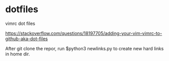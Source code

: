 # dotfiles
vimrc dot files

https://stackoverflow.com/questions/18197705/adding-your-vim-vimrc-to-github-aka-dot-files

After git clone the repor, run $python3 newlinks.py to create new hard links in home dir. 

